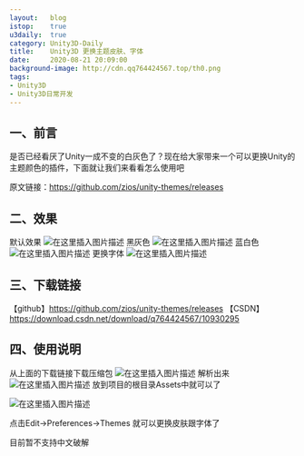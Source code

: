 ```yaml
---
layout:   blog
istop:	  true
u3daily:  true
category: Unity3D-Daily
title:    Unity3D 更换主题皮肤、字体
date:     2020-08-21 20:09:00
background-image: http://cdn.qq764424567.top/th0.png
tags:
- Unity3D
- Unity3D日常开发
---
```


## 一、前言
是否已经看厌了Unity一成不变的白灰色了？现在给大家带来一个可以更换Unity的主题颜色的插件，下面就让我们来看看怎么使用吧

原文链接：https://github.com/zios/unity-themes/releases

## 二、效果
默认效果
![在这里插入图片描述](https://img-blog.csdnimg.cn/20190121151805373.png?x-oss-process=image/watermark,type_ZmFuZ3poZW5naGVpdGk,shadow_10,text_aHR0cHM6Ly9ibG9nLmNzZG4ubmV0L3E3NjQ0MjQ1Njc=,size_16,color_FFFFFF,t_70)
黑灰色
![在这里插入图片描述](https://img-blog.csdnimg.cn/2019012115203288.png?x-oss-process=image/watermark,type_ZmFuZ3poZW5naGVpdGk,shadow_10,text_aHR0cHM6Ly9ibG9nLmNzZG4ubmV0L3E3NjQ0MjQ1Njc=,size_16,color_FFFFFF,t_70)
蓝白色
![在这里插入图片描述](https://img-blog.csdnimg.cn/20190121152115535.png?x-oss-process=image/watermark,type_ZmFuZ3poZW5naGVpdGk,shadow_10,text_aHR0cHM6Ly9ibG9nLmNzZG4ubmV0L3E3NjQ0MjQ1Njc=,size_16,color_FFFFFF,t_70)
更换字体
![在这里插入图片描述](https://img-blog.csdnimg.cn/20190121152159346.png?x-oss-process=image/watermark,type_ZmFuZ3poZW5naGVpdGk,shadow_10,text_aHR0cHM6Ly9ibG9nLmNzZG4ubmV0L3E3NjQ0MjQ1Njc=,size_16,color_FFFFFF,t_70)
## 三、下载链接
【github】https://github.com/zios/unity-themes/releases
【CSDN】https://download.csdn.net/download/q764424567/10930295


## 四、使用说明
从上面的下载链接下载压缩包
![在这里插入图片描述](https://img-blog.csdnimg.cn/20190121152917685.png)
解析出来
![在这里插入图片描述](https://img-blog.csdnimg.cn/20190121152934880.png)
放到项目的根目录Assets中就可以了

![在这里插入图片描述](https://img-blog.csdnimg.cn/20190121153043606.png)

点击Edit->Preferences->Themes
就可以更换皮肤跟字体了

目前暂不支持中文破解
